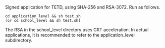 Signed application for TETD, using SHA-256 and RSA-3072. Run as follows.

```
cd application_level && sh test.sh
[or cd school_level && sh test.sh]
```

The RSA in the school\_level directory uses CRT acceleration. In actual applications, it is recommended to refer to the application\_level subdirectory.

